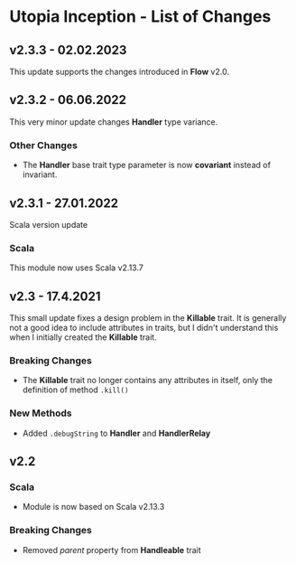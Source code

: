 # Utopia Inception - List of Changes

## v2.3.3 - 02.02.2023
This update supports the changes introduced in **Flow** v2.0.

## v2.3.2 - 06.06.2022
This very minor update changes **Handler** type variance.
### Other Changes
- The **Handler** base trait type parameter is now **covariant** instead of invariant.

## v2.3.1 - 27.01.2022
Scala version update
### Scala
This module now uses Scala v2.13.7

## v2.3 - 17.4.2021
This small update fixes a design problem in the **Killable** trait. 
It is generally not a good idea to include attributes in traits, 
but I didn't understand this when I initially created the **Killable** trait.
### Breaking Changes
- The **Killable** trait no longer contains any attributes in itself, only the definition of method `.kill()`
### New Methods
- Added `.debugString` to **Handler** and **HandlerRelay**

## v2.2
### Scala
- Module is now based on Scala v2.13.3
### Breaking Changes
- Removed *parent* property from **Handleable** trait
